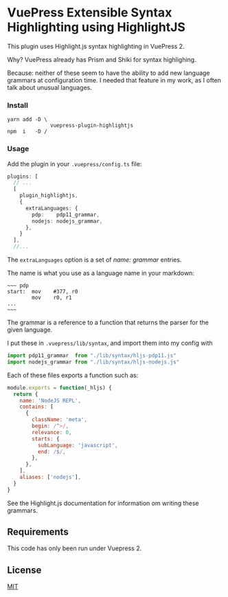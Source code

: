 # VuePress Extensible Syntax Highlighting using HighlightJS

This plugin uses Highlight.js syntax highlighting in VuePress 2.

Why? VuePress already has Prism and Shiki for syntax highlighing. 

Because: neither of these seem to have the ability to add new language grammars
at configuration time. I needed that feature in my work, as I often talk about
unusual languages.

### Install

~~~
yarn add -D \
              vuepress-plugin-highlightjs
npm  i   -D /
~~~

### Usage

Add the plugin in your `.vuepress/config.ts` file:

~~~ ts
plugins: [
  // ...
  [
    plugin_highlightjs,
    {
      extraLanguages: {
        pdp:    pdp11_grammar,
        nodejs: nodejs_grammar,
      },
    }
  ],
  //...
~~~

The `extraLanguages` option is a set of _name: grammar_ entries. 

The name is what you use as a language name in your markdown:

~~~~
~~~ pdp
start:  mov    #377, r0
        mov    r0, r1
...
~~~
~~~~

The grammar is a reference to a function that returns the parser for the given language.

I put these in `.vuepress/lib/syntax`, and import them into my config with

~~~ ts
import pdp11_grammar  from "./lib/syntax/hljs-pdp11.js"
import nodejs_grammar from "./lib/syntax/hljs-nodejs.js"
~~~

Each of these files exports a function such as:

~~~ js
module.exports = function(_hljs) {
  return {
    name: 'NodeJS REPL',
    contains: [
      {
        className: 'meta',
        begin: /^>/,
        relevance: 0,
        starts: {
          subLanguage: 'javascript',
          end: /$/,
        },
      },
    ],
    aliases: ['nodejs'],
  }
}
~~~

See the Highlight.js documentation for information om writing these grammars.

## Requirements

This code has only been run under Vuepress 2.

## License

[MIT](./LICENSE.md)



